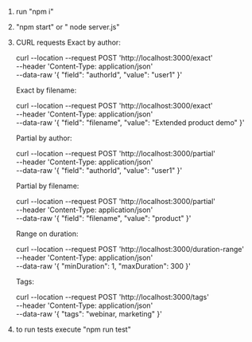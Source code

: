 1. run "npm i"
2. "npm start" or " node server.js"
3. CURL requests
    Exact by author:

    curl --location --request POST 'http://localhost:3000/exact' \
    --header 'Content-Type: application/json' \
    --data-raw '{
        "field": "authorId",
        "value": "user1"
    }'

    Exact by filename:

    curl --location --request POST 'http://localhost:3000/exact' \
    --header 'Content-Type: application/json' \
    --data-raw '{
        "field": "filename",
        "value": "Extended product demo"
    }'

    Partial by author:

    curl --location --request POST 'http://localhost:3000/partial' \
    --header 'Content-Type: application/json' \
    --data-raw '{
        "field": "authorId",
        "value": "user1"
    }'

    Partial by filename:

    curl --location --request POST 'http://localhost:3000/partial' \
    --header 'Content-Type: application/json' \
    --data-raw '{
        "field": "filename",
        "value": "product"
    }'

    Range on duration:

    curl --location --request POST 'http://localhost:3000/duration-range' \
    --header 'Content-Type: application/json' \
    --data-raw '{
        "minDuration": 1,
        "maxDuration": 300
    }'

    Tags:

    curl --location --request POST 'http://localhost:3000/tags' \
    --header 'Content-Type: application/json' \
    --data-raw '{
        "tags": "webinar, marketing"
    }'

5. to run tests execute "npm run test"


